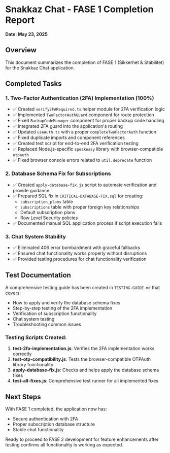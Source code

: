 # Snakkaz Chat - FASE 1 Completion Report
**Date: May 23, 2025**

## Overview
This document summarizes the completion of FASE 1 (Sikkerhet & Stabilitet) for the Snakkaz Chat application.

## Completed Tasks

### 1. Two-Factor Authentication (2FA) Implementation (100%)
- ✅ Created `verify2FARequired.ts` helper module for 2FA verification logic
- ✅ Implemented `TwoFactorAuthGuard` component for route protection
- ✅ Fixed `BackupCodeManager` component for proper backup code handling
- ✅ Integrated 2FA guard into the application's routing
- ✅ Updated `useAuth.ts` with a proper `completeTwoFactorAuth` function
- ✅ Fixed duplicate imports and component references
- ✅ Created test script for end-to-end 2FA verification testing
- ✅ Replaced Node.js-specific `speakeasy` library with browser-compatible `otpauth`
- ✅ Fixed browser console errors related to `util.deprecate` function

### 2. Database Schema Fix for Subscriptions
- ✅ Created `apply-database-fix.js` script to automate verification and provide guidance
- ✅ Prepared SQL fix in `CRITICAL-DATABASE-FIX.sql` for creating:
  - `subscription_plans` table
  - `subscriptions` table with proper foreign key relationships
  - Default subscription plans
  - Row Level Security policies
- ✅ Documented manual SQL application process if script execution fails

### 3. Chat System Stability
- ✅ Eliminated 406 error bombardment with graceful fallbacks
- ✅ Ensured chat functionality works properly without disruptions
- ✅ Provided testing procedures for chat functionality verification

## Test Documentation
A comprehensive testing guide has been created in `TESTING-GUIDE.md` that covers:
- How to apply and verify the database schema fixes
- Step-by-step testing of the 2FA implementation
- Verification of subscription functionality
- Chat system testing
- Troubleshooting common issues

### Testing Scripts Created:
1. **test-2fa-implementation.js**: Verifies the 2FA implementation works correctly
2. **test-otp-compatibility.js**: Tests the browser-compatible OTPAuth library functionality
3. **apply-database-fix.js**: Checks and helps apply the database schema fixes
4. **test-all-fixes.js**: Comprehensive test runner for all implemented fixes

## Next Steps
With FASE 1 completed, the application now has:
- Secure authentication with 2FA
- Proper subscription database structure
- Stable chat functionality

Ready to proceed to FASE 2 development for feature enhancements after testing confirms all functionality is working as expected.
